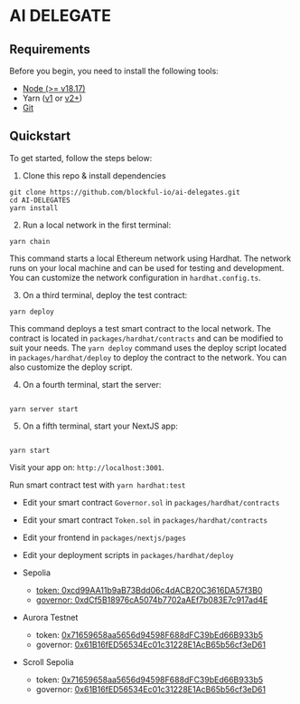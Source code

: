 # AI DELEGATE

## Requirements

Before you begin, you need to install the following tools:

- [Node (>= v18.17)](https://nodejs.org/en/download/)
- Yarn ([v1](https://classic.yarnpkg.com/en/docs/install/) or [v2+](https://yarnpkg.com/getting-started/install))
- [Git](https://git-scm.com/downloads)

## Quickstart

To get started, follow the steps below:

1. Clone this repo & install dependencies

```
git clone https://github.com/blockful-io/ai-delegates.git
cd AI-DELEGATES
yarn install
```

2. Run a local network in the first terminal:

```
yarn chain
```

This command starts a local Ethereum network using Hardhat. The network runs on your local machine and can be used for testing and development. You can customize the network configuration in `hardhat.config.ts`.

3. On a third terminal, deploy the test contract:

```
yarn deploy
```

This command deploys a test smart contract to the local network. The contract is located in `packages/hardhat/contracts` and can be modified to suit your needs. The `yarn deploy` command uses the deploy script located in `packages/hardhat/deploy` to deploy the contract to the network. You can also customize the deploy script.

4. On a fourth terminal, start the server:

```

yarn server start

```

5. On a fifth terminal, start your NextJS app:

```

yarn start

```

Visit your app on: `http://localhost:3001`.

Run smart contract test with `yarn hardhat:test`

- Edit your smart contract `Governor.sol` in `packages/hardhat/contracts`
- Edit your smart contract `Token.sol` in `packages/hardhat/contracts`
- Edit your frontend in `packages/nextjs/pages`
- Edit your deployment scripts in `packages/hardhat/deploy`

- Sepolia

  - [token: 0xcd99AA11b9aB73Bdd06c4dACB20C3616DA57f3B0](https://sepolia.etherscan.io/address/0xcd99AA11b9aB73Bdd06c4dACB20C3616DA57f3B0)
  - [governor: 0xdCf5B18976cA5074b7702aAEf7b083E7c917ad4E](https://sepolia.etherscan.io/address/0xdCf5B18976cA5074b7702aAEf7b083E7c917ad4E)

- Aurora Testnet

  - token: [0x71659658aa5656d94598F688dFC39bEd66B933b5](https://explorer.testnet.aurora.dev/address/0x71659658aa5656d94598F688dFC39bEd66B933b5)
  - governor: [0x61B16fED56534Ec01c31228E1AcB65b56cf3eD61](https://explorer.testnet.aurora.dev/address/0x61B16fED56534Ec01c31228E1AcB65b56cf3eD61)

- Scroll Sepolia

  - token: [0x71659658aa5656d94598F688dFC39bEd66B933b5](https://sepolia.scrollscan.com/address/0x71659658aa5656d94598F688dFC39bEd66B933b5)
  - governor: [0x61B16fED56534Ec01c31228E1AcB65b56cf3eD61](https://sepolia.scrollscan.com/address/0x61B16fED56534Ec01c31228E1AcB65b56cf3eD61)
